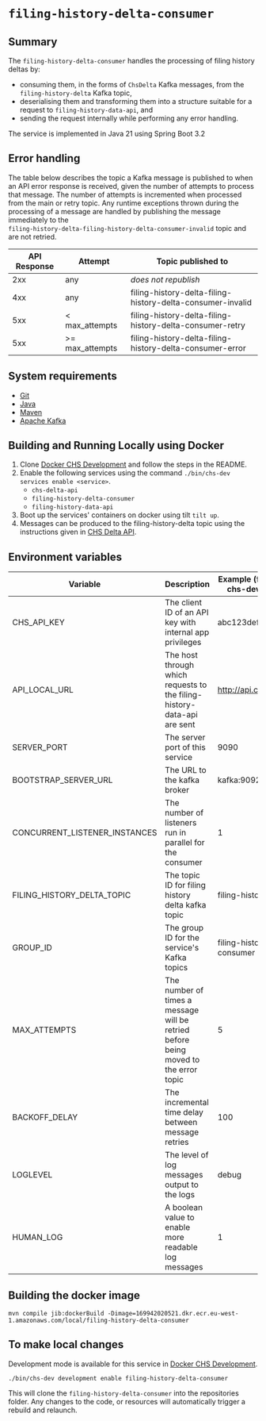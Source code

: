 # `filing-history-delta-consumer`

## Summary

The ``filing-history-delta-consumer`` handles the processing of filing history deltas by:

* consuming them, in the forms of `ChsDelta` Kafka messages, from the `filing-history-delta` Kafka topic,
* deserialising them and transforming them into a structure suitable for a request to `filing-history-data-api`, and
* sending the request internally while performing any error handling.

The service is implemented in Java 21 using Spring Boot 3.2

## Error handling

The table below describes the topic a Kafka message is published to when an API error response is received, given the
number of attempts to process that message. The number of attempts is incremented when processed from the main or
retry topic. Any runtime exceptions thrown during the processing of a message are handled by publishing the message
immediately to the <br>`filing-history-delta-filing-history-delta-consumer-invalid` topic and are not retried.

| API Response | Attempt          | Topic published to                                         |
|--------------|------------------|------------------------------------------------------------|
| 2xx          | any              | _does not republish_                                       |
| 4xx          | any              | filing-history-delta-filing-history-delta-consumer-invalid |
| 5xx          | < max_attempts   | filing-history-delta-filing-history-delta-consumer-retry   |
| 5xx          | \>= max_attempts | filing-history-delta-filing-history-delta-consumer-error   |

## System requirements

* [Git](https://git-scm.com/downloads)
* [Java](http://www.oracle.com/technetwork/java/javase/downloads)
* [Maven](https://maven.apache.org/download.cgi)
* [Apache Kafka](https://kafka.apache.org/)

## Building and Running Locally using Docker

1. Clone [Docker CHS Development](https://github.com/companieshouse/docker-chs-development) and follow the steps in the
   README.
2. Enable the following services using the command `./bin/chs-dev services enable <service>`.
   * `chs-delta-api`
   * `filing-history-delta-consumer`
   * `filing-history-data-api`
3. Boot up the services' containers on docker using tilt `tilt up`.
4. Messages can be produced to the filing-history-delta topic using the instructions given
   in [CHS Delta API](https://github.com/companieshouse/chs-delta-api).

## Environment variables

| Variable                      | Description                                                                         | Example (from docker-chs-development) |
|-------------------------------|-------------------------------------------------------------------------------------|---------------------------------------|
| CHS_API_KEY                   | The client ID of an API key with internal app privileges                            | abc123def456ghi789                    |
| API_LOCAL_URL                 | The host through which requests to the filing-history-data-api are sent             | http://api.chs.local:4001             |
| SERVER_PORT                   | The server port of this service                                                     | 9090                                  |
| BOOTSTRAP_SERVER_URL          | The URL to the kafka broker                                                         | kafka:9092                            |
| CONCURRENT_LISTENER_INSTANCES | The number of listeners run in parallel for the consumer                            | 1                                     |
| FILING_HISTORY_DELTA_TOPIC    | The topic ID for filing history delta kafka topic                                   | filing-history-delta                  |
| GROUP_ID                      | The group ID for the service's Kafka topics                                         | filing-history-delta-consumer         |
| MAX_ATTEMPTS                  | The number of times a message will be retried before being moved to the error topic | 5                                     |
| BACKOFF_DELAY                 | The incremental time delay between message retries                                  | 100                                   |
| LOGLEVEL                      | The level of log messages output to the logs                                        | debug                                 |
| HUMAN_LOG                     | A boolean value to enable more readable log messages                                | 1                                     |

## Building the docker image

    mvn compile jib:dockerBuild -Dimage=169942020521.dkr.ecr.eu-west-1.amazonaws.com/local/filing-history-delta-consumer

## To make local changes

Development mode is available for this service
in [Docker CHS Development](https://github.com/companieshouse/docker-chs-development).

    ./bin/chs-dev development enable filing-history-delta-consumer

This will clone the `filing-history-delta-consumer` into the repositories folder. Any changes to the code, or resources
will automatically trigger a rebuild and relaunch.
